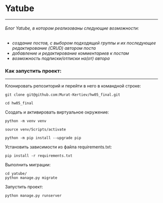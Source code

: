 # Yatube
____
###### Блог Yatube, в котором реализованы следующие возможности:
+ _создание постов, с выбором подходящей группы и их последующее редактирование (CRUD) автором поста_
+ _добавление и редактирование комментариев к постам_
+ _возможность подписки/отписки на(от) автора_

### Как запустить проект:
____

Клонировать репозиторий и перейти в него в командной строке:

```
git clone git@github.com:Murat-Kertiev/hw05_final.git
```

```
cd hw05_final
```

Cоздать и активировать виртуальное окружение:

```
python -m venv venv
```

```
source venv/Scripts/activate
```

```
python -m pip install --upgrade pip
```

Установить зависимости из файла requirements.txt:

```
pip install -r requirements.txt
```

Выполнить миграции:

```
cd yatube/
python manage.py migrate
```

Запустить проект:

```
python manage.py runserver
```
